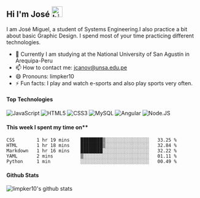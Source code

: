 
## Hi I'm José <img src="https://user-images.githubusercontent.com/1303154/88677602-1635ba80-d120-11ea-84d8-d263ba5fc3c0.gif" width="28px" alt="hi">

I am José Miguel, a student of Systems Engineering.I also practice a bit about basic Graphic Design. I spend most of your time practicing different technologies.

- 🔭 Currently I am studying at the National University of San Agustín in Arequipa-Peru
- 📫 How to contact me: jcanov@unsa.edu.pe
- 😄 Pronouns: limpker10
- ⚡ Fun facts: I play and watch e-sports and also play sports very often.

#### Top Technologies

<!-- TODO: Make technologies links takes you to repositories -->
![JavaScript](https://img.shields.io/badge/javascript-%23323330.svg?style=for-the-badge&logo=javascript&logoColor=%23F7DF1E)
![HTML5](https://img.shields.io/badge/html5-%23E34F26.svg?style=for-the-badge&logo=html5&logoColor=white)
![CSS3](https://img.shields.io/badge/CSS3-1572B6?style=for-the-badge&logo=css3&logoColor=white)
![MySQL](https://img.shields.io/badge/MySQL-00000F?style=for-the-badge&logo=mysql&logoColor=white)
![Angular](https://img.shields.io/badge/angular-%23DD0031.svg?style=for-the-badge&logo=angular&logoColor=white)
![Node.JS](https://img.shields.io/badge/Node.js-339933?style=for-the-badge&logo=nodedotjs&logoColor=white)


#### This week I spent my time on**

<!--START_SECTION:waka-->
```text
CSS        1 hr 19 mins    ████████▒░░░░░░░░░░░░░░░░   33.25 % 
HTML       1 hr 18 mins    ████████▒░░░░░░░░░░░░░░░░   32.84 % 
Markdown   1 hr 16 mins    ████████░░░░░░░░░░░░░░░░░   32.22 % 
YAML       2 mins          ▒░░░░░░░░░░░░░░░░░░░░░░░░   01.11 % 
Python     1 min           ░░░░░░░░░░░░░░░░░░░░░░░░░   00.49 % 
```
<!--END_SECTION:waka-->

#### Github Stats

![limpker10's github stats](https://github-readme-stats.vercel.app/api?username=limpker10&count_private=true&theme=tokyonight&hide=contribs,prs)

